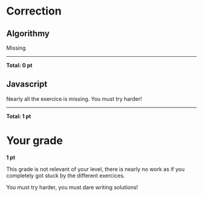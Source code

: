 # Correction

## Algorithmy
Missing

----

**Total: 0 pt**


## Javascript

Nearly all the exercice is missing. You must try harder!

----

**Total: 1 pt**


# Your grade
**1 pt**

This grade is not relevant of your level, there is nearly no work as if you completely got stuck by the different exercices.

You must try harder, you must dare writing solutions!
